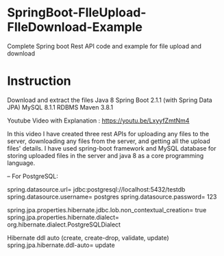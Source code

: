 # SpringBoot-FIleUpload-FIleDownload-Example
Complete Spring boot Rest API code and example for file upload and download


# Instruction
Download and extract the files 
Java 8 
Spring Boot 2.1.1 (with Spring Data JPA) 
MySQL 8.1.1 RDBMS
Maven 3.8.1

Youtube Video with Explanation : https://youtu.be/LxyyfZmtNm4

In this video I have created three rest APIs for uploading any files to the server, downloading any files from the server, and getting all the upload files' details. I have used spring-boot framework and MySQL database for storing uploaded files in the server and java 8 as a core programming language.

– For PostgreSQL:

spring.datasource.url= jdbc:postgresql://localhost:5432/testdb spring.datasource.username= postgres spring.datasource.password= 123

spring.jpa.properties.hibernate.jdbc.lob.non_contextual_creation= true spring.jpa.properties.hibernate.dialect= org.hibernate.dialect.PostgreSQLDialect

Hibernate ddl auto (create, create-drop, validate, update) spring.jpa.hibernate.ddl-auto= update

